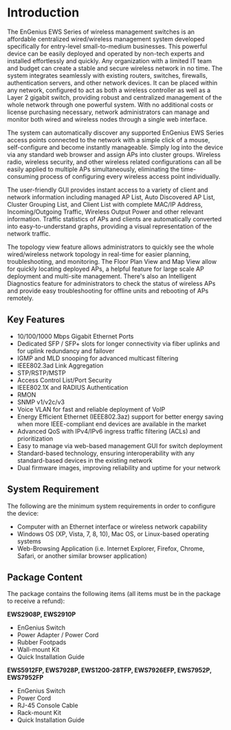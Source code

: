# Introduction

The EnGenius EWS Series of wireless management switches is an affordable centralized wired/wireless management system developed specifically for entry-level small-to-medium businesses. This powerful device can be easily deployed and operated by non-tech experts and installed effortlessly and quickly. Any organization with a limited IT team and budget can create a stable and secure wireless network in no time. The system integrates seamlessly with existing routers, switches, firewalls, authentication servers, and other network devices. It can be placed within any network, configured to act as both a wireless controller as well as a Layer 2 gigabit switch, providing robust and centralized management of the whole network through one powerful system. With no additional costs or license purchasing necessary, network administrators can manage and monitor both wired and wireless nodes through a single web interface.

The system can automatically discover any supported EnGenius EWS Series access points connected to the network with a simple click of a mouse, self-configure and become instantly manageable. Simply log into the device via any standard web browser and assign APs into cluster groups. Wireless radio, wireless security, and other wireless related configurations can all be easily applied to multiple APs simultaneously, eliminating the time-consuming process of configuring every wireless access point individually. 

The user-friendly GUI provides instant access to a variety of client and network information including managed AP List, Auto Discovered AP List, Cluster Grouping List, and Client List with complete MAC/IP Address, Incoming/Outgoing Traffic, Wireless Output Power and other relevant information. Traffic statistics of APs and clients are automatically converted into easy-to-understand graphs, providing a visual representation of the network traffic. 

The topology view feature allows administrators to quickly see the whole wired/wireless network topology in real-time for easier planning, troubleshooting, and monitoring. The Floor Plan View and Map View allow for quickly locating deployed APs, a helpful feature for large scale AP deployment and multi-site management. There's also an Intelligent Diagnostics feature for administrators to check the status of wireless APs and provide easy troubleshooting for offline units and rebooting of APs remotely.  


## Key Features

* 10/100/1000 Mbps Gigabit Ethernet Ports
* Dedicated SFP / SFP+ slots for longer connectivity via fiber uplinks and for uplink redundancy and failover
* IGMP and MLD snooping for advanced multicast filtering
* IEEE802.3ad Link Aggregation
* STP/RSTP/MSTP
* Access Control List/Port Security
* IEEE802.1X and RADIUS Authentication
* RMON
* SNMP v1/v2c/v3
* Voice VLAN for fast and reliable deployment of VoIP
* Energy Efficient Ethernet \(IEEE802.3az\) support for better energy saving when more IEEE-compliant end devices are available in the market
* Advanced QoS with IPv4/IPv6 ingress traffic filtering \(ACLs\) and prioritization
* Easy to manage via web-based management GUI for switch deployment
* Standard-based technology, ensuring interoperability with any standard-based devices in the existing network
* Dual firmware images, improving reliability and uptime for your network

## System Requirement

The following are the minimum system requirements in order to configure the device:

* Computer with an Ethernet interface or wireless network capability
* Windows OS \(XP, Vista, 7, 8, 10\), Mac OS, or Linux-based operating systems
* Web-Browsing Application \(i.e. Internet Explorer, Firefox, Chrome, Safari, or another similar browser application\)

## Package Content

The package contains the following items \(all items must be in the package to receive a refund\):

 **EWS2908P, EWS2910P**

* EnGenius Switch
* Power Adapter / Power Cord
* Rubber Footpads
* Wall-mount Kit
* Quick Installation Guide

**EWS5912FP, EWS7928P, EWS1200-28TFP, EWS7926EFP, EWS7952P, EWS7952FP**

* EnGenius Switch
* Power Cord
* RJ-45 Console Cable
* Rack-mount Kit
* Quick Installation Guide

